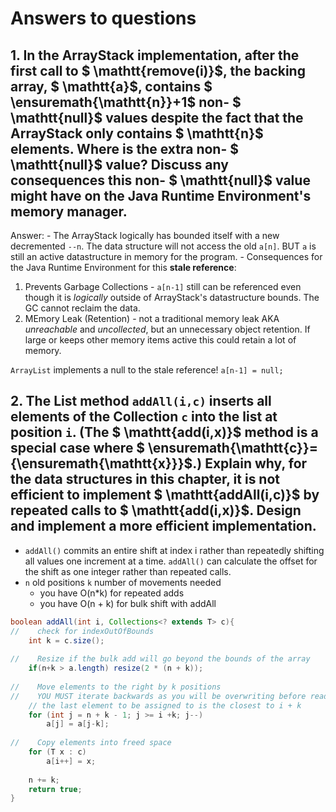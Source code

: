 # Answers to questions


## 1. In the ArrayStack implementation, after the first call to $ \mathtt{remove(i)}$, the backing array, $ \mathtt{a}$, contains $ \ensuremath{\mathtt{n}}+1$ non- $ \mathtt{null}$ values despite the fact that the ArrayStack only contains $ \mathtt{n}$ elements. Where is the extra non- $ \mathtt{null}$ value? Discuss any consequences this non- $ \mathtt{null}$ value might have on the Java Runtime Environment's memory manager. 

Answer:
    - The ArrayStack logically has bounded itself with a new decremented `--n`. The data structure will not access the old `a[n]`. BUT `a` is still an active datastructure in memory for the program.
    - Consequences for the Java Runtime Environment for this __stale reference__:
1. Prevents Garbage Collections - `a[n-1]` still can be referenced even though it is _logically_ outside of ArrayStack's datastructure bounds. The GC cannot reclaim the data.
2. MEmory Leak (Retention) - not a traditional memory leak AKA _unreachable_ and _uncollected_, but an unnecessary object retention. If large or keeps other memory items active this could retain a lot of memory.

`ArrayList` implements a null to the stale reference! `a[n-1] = null;`

## 2. The List method `addAll(i,c)` inserts all elements of the Collection `c` into the list at position `i`. (The $ \mathtt{add(i,x)}$ method is a special case where $ \ensuremath{\mathtt{c}}=\{\ensuremath{\mathtt{x}}\}$.) Explain why, for the data structures in this chapter, it is not efficient to implement $ \mathtt{addAll(i,c)}$ by repeated calls to $ \mathtt{add(i,x)}$. Design and implement a more efficient implementation.

- `addAll()` commits an entire shift at index i rather than repeatedly shifting all values one increment at a time. `addAll()` can calculate the offset for the shift as one integer rather than repeated calls.
- `n` old positions `k` number of movements needed
  - you have O(n*k) for repeated adds
  - you have O(n + k) for bulk shift with addAll

```java
boolean addAll(int i, Collections<? extends T> c){
//    check for indexOutOfBounds
    int k = c.size();
    
//    Resize if the bulk add will go beyond the bounds of the array
    if(n+k > a.length) resize(2 * (n + k));
    
//    Move elements to the right by k positions
//    YOU MUST iterate backwards as you will be overwriting before reading the value!
    // the last element to be assigned to is the closest to i + k
    for (int j = n + k - 1; j >= i +k; j--)
        a[j] = a[j-k];
    
//    Copy elements into freed space
    for (T x : c)
        a[i++] = x;
    
    n += k;
    return true;
}
```